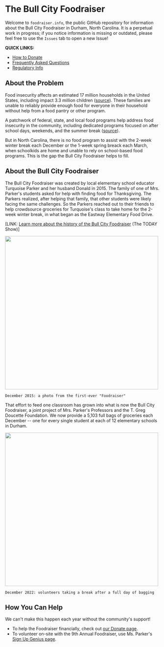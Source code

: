 # The Bull City Foodraiser

Welcome to `foodraiser.info`, the public GitHub repository for information about the Bull City Foodraiser in Durham, North Carolina. It is a perpetual work in progress; if you notice information is missing or outdated, please feel free to use the `Issues` tab to open a new Issue!

**QUICK LINKS:**
- [How to Donate](https://github.com/LawDevNull/BullCityFoodraiser/blob/main/DONATE.md)
- [Frequently Asked Questions](https://github.com/LawDevNull/BullCityFoodraiser/blob/main/FAQ.md)
- [Regulatory Info](https://github.com/LawDevNull/BullCityFoodraiser/blob/main/REGULATORY.md)

## About the Problem

Food insecurity affects an estimated 17 million households in the United States, including impact 3.3 million children ([source](https://www.ers.usda.gov/topics/food-nutrition-assistance/food-security-in-the-u-s/key-statistics-graphics/)). These families are unable to reliably provide enough food for everyone in their household without help from a food pantry or other program.

A patchwork of federal, state, and local food programs help address food insecurity in the community, including dedicated programs focused on after school days, weekends, and the summer break ([source](https://foodbankcenc.org/our-work/programs/childrens-programs/)).

But in North Carolina, there is no food program to assist with the 2-week winter break each December or the 1-week spring breack each March, when schoolkids are home and unable to rely on school-based food programs. This is the gap the Bull City Foodraiser helps to fill.

## About the Bull City Foodraiser

The Bull City Foodraiser was created by local elementary school educator Turquoise Parker and her husband Donald in 2015. The family of one of Mrs. Parker's students asked for help with finding food for Thanksgiving. The Parkers realized, after helping that family, that other students were likely facing the same challenges. So the Parkers reached out to their friends to help crowdsource groceries for Turquoise's class to take home for the 2-week winter break, in what began as the Eastway Elementary Food Drive.  

[LINK: [Learn more about the history of the Bull City Foodraiser](https://www.today.com/food/people/costco-bill-100k-teacher-wanted-help-students-rcna8736) (The TODAY Show)]

<img src="https://github.com/LawDevNull/BullCityFoodraiser/assets/58960990/992b529b-5a6b-46d1-8a04-2e08f6a2311f" width="500px" caption="A photo of the first Foodraiser, showing a file box labeled Eastway Elementary Food Drive, loaded with packages of ramen noodles and surrounded by cans of vegetables" />

`December 2015: a photo from the first-ever "Foodraiser"`

That effort to feed one classroom has grown into what is now the Bull City Foodraiser, a joint project of Mrs. Parker's Professors and the T. Greg Doucette Foundation. We now provide a 5,103 full bags of groceries each December -- one for every single student at each of 12 elementary schools in Durham.

<img src="https://github.com/LawDevNull/BullCityFoodraiser/assets/58960990/7cee3d73-c16d-42f0-9dae-c55fc3764251" width="500px" caption="Volunteers taking a break in front of several hundred packed bags of groceries in December 2022">

`December 2022: volunteers taking a break after a full day of bagging`

## How You Can Help

We can't make this happen each year without the community's support!

- To help the Foodraiser financially, check out [our Donate page](https://github.com/LawDevNull/BullCityFoodraiser/blob/main/DONATE.md).
- To volunteer on-site with the 9th Annual Foodraiser, use Ms. Parker's [Sign Up Genius page](https://bit.ly/2023Foodraiser).
